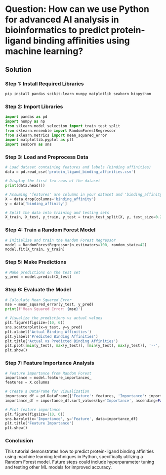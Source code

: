 # Question: How can we use Python for advanced AI analysis in bioinformatics to predict protein-ligand binding affinities using machine learning?

## Solution

### Step 1: Install Required Libraries

```bash
pip install pandas scikit-learn numpy matplotlib seaborn biopython
```

### Step 2: Import Libraries

```python
import pandas as pd
import numpy as np
from sklearn.model_selection import train_test_split
from sklearn.ensemble import RandomForestRegressor
from sklearn.metrics import mean_squared_error
import matplotlib.pyplot as plt
import seaborn as sns
```

### Step 3: Load and Preprocess Data

```python
# Load dataset containing features and labels (binding affinities)
data = pd.read_csv('protein_ligand_binding_affinities.csv')

# Display the first few rows of the dataset
print(data.head())

# Assuming 'features' are columns in your dataset and 'binding_affinity' is the target
X = data.drop(columns='binding_affinity')
y = data['binding_affinity']

# Split the data into training and testing sets
X_train, X_test, y_train, y_test = train_test_split(X, y, test_size=0.2, random_state=42)
```

### Step 4: Train a Random Forest Model

```python
# Initialize and train the Random Forest Regressor
model = RandomForestRegressor(n_estimators=100, random_state=42)
model.fit(X_train, y_train)
```

### Step 5: Make Predictions

```python
# Make predictions on the test set
y_pred = model.predict(X_test)
```

### Step 6: Evaluate the Model

```python
# Calculate Mean Squared Error
mse = mean_squared_error(y_test, y_pred)
print(f'Mean Squared Error: {mse}')

# Visualize the predictions vs actual values
plt.figure(figsize=(10, 6))
sns.scatterplot(x=y_test, y=y_pred)
plt.xlabel('Actual Binding Affinities')
plt.ylabel('Predicted Binding Affinities')
plt.title('Actual vs Predicted Binding Affinities')
plt.plot([min(y_test), max(y_test)], [min(y_test), max(y_test)], '--', color='red')
plt.show()
```

### Step 7: Feature Importance Analysis

```python
# Feature importance from Random Forest
importance = model.feature_importances_
features = X.columns

# Create a DataFrame for visualization
importance_df = pd.DataFrame({'Feature': features, 'Importance': importance})
importance_df = importance_df.sort_values(by='Importance', ascending=False)

# Plot feature importance
plt.figure(figsize=(10, 6))
sns.barplot(x='Importance', y='Feature', data=importance_df)
plt.title('Feature Importance')
plt.show()
```

### Conclusion

This tutorial demonstrates how to predict protein-ligand binding affinities using machine learning techniques in Python, specifically utilizing a Random Forest model. Future steps could include hyperparameter tuning and testing other ML models for improved accuracy.